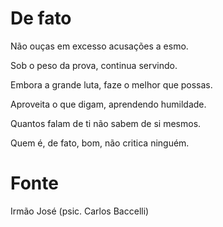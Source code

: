 # De fato

Não ouças em excesso acusações a esmo.

Sob o peso da prova, continua servindo.

Embora a grande luta, faze o melhor que possas.

Aproveita o que digam, aprendendo humildade.

Quantos falam de ti não sabem de si mesmos.

Quem é, de fato, bom, não critica ninguém. 

# Fonte
Irmão José (psic. Carlos Baccelli) 

